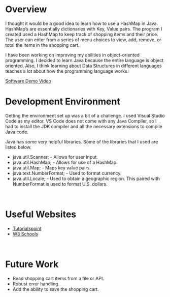 # Overview

I thought it would be a good idea to learn how to use a HashMap in Java. HashMap’s are essentially dictionaries with Key, Value pairs. The program I created used a HashMap to keep track of shopping items and their price. The user can enter from a series of menu choices to view, add, remove, or total the items in the shopping cart.

I have been working on improving my abilities in object-oriented programming. I decided to learn Java because the entire language is object oriented. Also, I think learning about Data Structures in different languages teaches a lot about how the programming language works.  

[Software Demo Video](http://youtube.link.goes.here)

# Development Environment

Getting the environment set up was a bit of a challenge. I used Visual Studio Code as my editor. VS Code does not come with any Java Compiler, so I had to install the JDK compiler and all the necessary extensions to compile Java code. 

Java has some very helpful libraries. Some of the libraries that I used are listed below.

* java.util.Scanner; - Allows for user input.
* java.util.HashMap; - Allows for use of a HashMap.
* java.util.Map; - Maps key value pairs.
* java.text.NumberFormat; - Used to format currency.
* java.util.Locale; - Used to obtain a geographic region. This paired with NumberFormat is used to format U.S. dollars. 

</br>

# Useful Websites

* [Tutorialspoint](https://www.tutorialspoint.com/java/util/java_util_locale.htm)
* [W3 Schools](https://www.w3schools.com/java/)

</br>

# Future Work

* Read shopping cart items from a file or API.
* Robust error handling.
* Add the ability to save the shopping cart.
